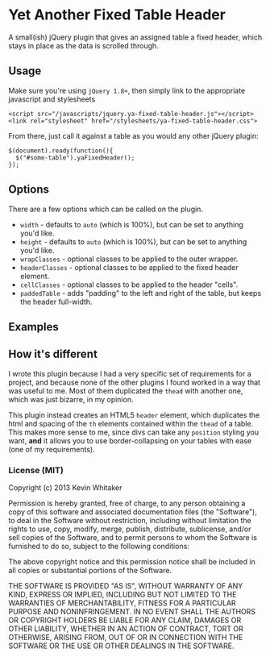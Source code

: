 Yet Another Fixed Table Header
=====================

A small(ish) jQuery plugin that gives an assigned table a fixed header, which stays
in place as the data is scrolled through.

## Usage

Make sure you're using `jQuery 1.8+`, then simply link to the appropriate javascript and stylesheets

```
<script src="/javascripts/jquery.ya-fixed-table-header.js"></script>
<link rel="stylesheet" href="/stylesheets/ya-fixed-table-header.css">
```

From there, just call it against a table as you would any other jQuery plugin:

```
$(document).ready(function(){
  $("#some-table").yaFixedHeader();
});
```

## Options
There are a few options which can be called on the plugin.

* `width` - defaults to `auto` (which is 100%), but can be set to anything you'd like.
* `height` - defaults to `auto` (which is 100%), but can be set to anything you'd like.
* `wrapClasses` - optional classes to be applied to the outer wrapper.
* `headerClasses` - optional classes to be applied to the fixed header element.
* `cellClasses` - optional classes to be applied to the header "cells".
* `paddedTable` - adds "padding" to the left and right of the table, but keeps the header full-width.

## Examples

## How it's different
I wrote this plugin because I had a very specific set of requirements for a project, and because
none of the other plugins I found worked in a way that was useful to me.  Most of them duplicated
the `thead` with another one, which was just bizarre, in my opinion.

This plugin instead creates an HTML5 `header` element, which duplicates the html and spacing of the
`th` elements contained within the `thead` of a table.  This makes more sense to me, since divs can take
any `position` styling you want, **and** it allows you to use border-collapsing on your tables with ease (one of my requirements).

### License (MIT)
Copyright (c) 2013 Kevin Whitaker

Permission is hereby granted, free of charge, to any person obtaining a copy of this software and 
associated documentation files (the "Software"), to deal in the Software without restriction, 
including without limitation the rights to use, copy, modify, merge, publish, distribute, 
sublicense, and/or sell copies of the Software, and to permit persons to whom the Software is 
furnished to do so, subject to the following conditions:

The above copyright notice and this permission notice shall be included in all copies or 
substantial portions of the Software.

THE SOFTWARE IS PROVIDED "AS IS", WITHOUT WARRANTY OF ANY KIND, EXPRESS OR IMPLIED, 
INCLUDING BUT NOT LIMITED TO THE WARRANTIES OF MERCHANTABILITY, FITNESS FOR A PARTICULAR 
PURPOSE AND NONINFRINGEMENT. IN NO EVENT SHALL THE AUTHORS OR COPYRIGHT HOLDERS BE LIABLE 
FOR ANY CLAIM, DAMAGES OR OTHER LIABILITY, WHETHER IN AN ACTION OF CONTRACT, TORT OR OTHERWISE, 
ARISING FROM, OUT OF OR IN CONNECTION WITH THE SOFTWARE OR THE USE OR OTHER DEALINGS IN THE 
SOFTWARE.

